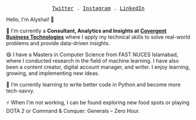 <p align="center">
  <samp>
<!--     <a href="https://jaredpalmer.com">me</a> . -->
<!--     <a href="https://jaredpalmer.com/blog">blog</a> .     -->
    <a href="https://twitter.com/alyshaiiii">Twitter</a> .
    <a href="https://www.instagram.com/notalyshai/">Instagram</a> .
    <a href="https://www.linkedin.com/in/alyshai/">LinkedIn</a>
  </samp>
</p>


Hello, I'm Alyshai! 👋

🔭 I'm currently a **Consultant, Analytics and Insights at [Covergent Business Technologies](https://convergentbt.com/)** where I apply my technical skills to solve real-world problems and provide data-driven insights.

😄 I have a Masters in Computer Science from FAST NUCES Islamabad, where I conducted research in the field of machine learning. I have also been a content creator, digital account manager, and writer. I enjoy learning, growing, and implementing new ideas.

🌱 I’m currently learning to write better code in Python and become more tech-savvy.

⚡ When I'm not working, I can be found exploring new food spots or playing DOTA 2 or Command & Conquer: Generals – Zero Hour.
